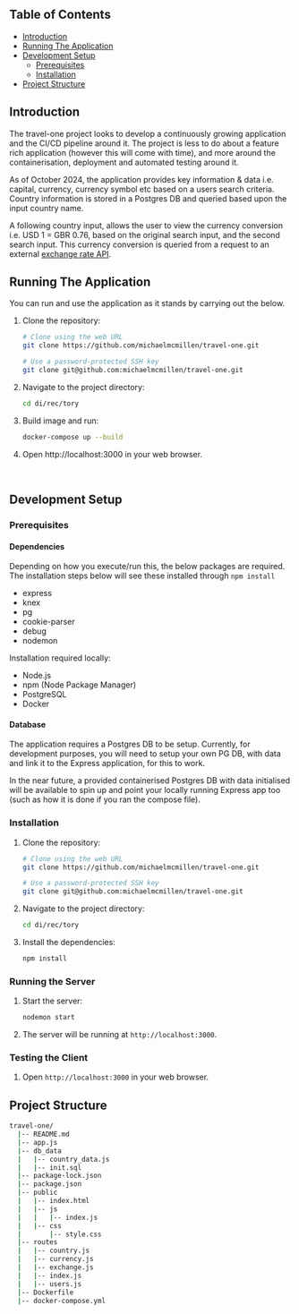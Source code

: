## Table of Contents

- [Introduction](#introduction)
- [Running The Application](#running-the-application)
- [Development Setup](#development-setup)
  - [Prerequisites](#prerequisites)
  - [Installation](#installation)
- [Project Structure](#project-structure)

## Introduction

The travel-one project looks to develop a continuously growing application and the CI/CD pipeline around it. The project is less to do about a feature rich application (however this will come with time), and more around the containerisation, deployment and automated testing around it.

As of October 2024, the application provides key information & data i.e. capital, currency, currency symbol etc based on a users search criteria. Country information is stored in a Postgres DB and queried based upon the input country name.

A following country input, allows the user to view the currency conversion i.e. USD 1 = GBR 0.76, based on the original search input, and the second search input. This currency conversion is queried from a request to an external [exchange rate API](https://www.exchangerate-api.com).

## Running The Application

You can run and use the application as it stands by carrying out the below.

1. Clone the repository:
    ```bash
    # Clone using the web URL
    git clone https://github.com/michaelmcmillen/travel-one.git
    ```
    ```bash
    # Use a password-protected SSH key
    git clone git@github.com:michaelmcmillen/travel-one.git
    ```
2. Navigate to the project directory:
    ```bash
    cd di/rec/tory
    ```
3. Build image and run:
    ```bash
    docker-compose up --build
    ```
4. Open http://localhost:3000 in your web browser.
<br>

## Development Setup

### Prerequisites

#### Dependencies

Depending on how you execute/run this, the below packages are required. The installation steps below will see these installed through <code>npm install</code>

- express
- knex
- pg
- cookie-parser
- debug
- nodemon

Installation required locally:

- Node.js
- npm (Node Package Manager)
- PostgreSQL
- Docker

#### Database

The application requires a Postgres DB to be setup. Currently, for development purposes, you will need to setup your own PG DB, with data and link it to the Express application, for this to work.

In the near future, a provided containerised Postgres DB with data initialised will be available to spin up and point your locally running Express app too (such as how it is done if you ran the compose file).

### Installation

1. Clone the repository:
    ```bash
    # Clone using the web URL
    git clone https://github.com/michaelmcmillen/travel-one.git
    ```
    ```bash
    # Use a password-protected SSH key
    git clone git@github.com:michaelmcmillen/travel-one.git
    ```
2. Navigate to the project directory:
    ```bash
    cd di/rec/tory
    ```
3. Install the dependencies:
    ```bash
    npm install
    ```
### Running the Server

1. Start the server:
    ```bash
    nodemon start
    ```
2. The server will be running at `http://localhost:3000`.

### Testing the Client

1. Open `http://localhost:3000` in your web browser.
    
## Project Structure

```bash
travel-one/
  |-- README.md
  |-- app.js
  |-- db_data
  |   |-- country_data.js
  |   |-- init.sql
  |-- package-lock.json
  |-- package.json
  |-- public
  |   |-- index.html
  |   |-- js
  |   |   |-- index.js
  |   |-- css
  |       |-- style.css
  |-- routes
  |   |-- country.js
  |   |-- currency.js
  |   |-- exchange.js
  |   |-- index.js
  |   |-- users.js
  |-- Dockerfile
  |-- docker-compose.yml
```
